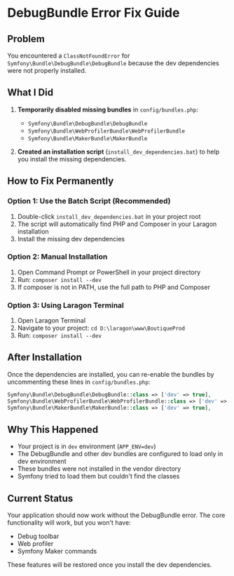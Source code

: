 # DebugBundle Error Fix Guide

## Problem
You encountered a `ClassNotFoundError` for `Symfony\Bundle\DebugBundle\DebugBundle` because the dev dependencies were not properly installed.

## What I Did
1. **Temporarily disabled missing bundles** in `config/bundles.php`:
   - `Symfony\Bundle\DebugBundle\DebugBundle`
   - `Symfony\Bundle\WebProfilerBundle\WebProfilerBundle`
   - `Symfony\Bundle\MakerBundle\MakerBundle`

2. **Created an installation script** (`install_dev_dependencies.bat`) to help you install the missing dependencies.

## How to Fix Permanently

### Option 1: Use the Batch Script (Recommended)
1. Double-click `install_dev_dependencies.bat` in your project root
2. The script will automatically find PHP and Composer in your Laragon installation
3. Install the missing dev dependencies

### Option 2: Manual Installation
1. Open Command Prompt or PowerShell in your project directory
2. Run: `composer install --dev`
3. If composer is not in PATH, use the full path to PHP and Composer

### Option 3: Using Laragon Terminal
1. Open Laragon Terminal
2. Navigate to your project: `cd D:\laragon\www\BoutiqueProd`
3. Run: `composer install --dev`

## After Installation
Once the dependencies are installed, you can re-enable the bundles by uncommenting these lines in `config/bundles.php`:

```php
Symfony\Bundle\DebugBundle\DebugBundle::class => ['dev' => true],
Symfony\Bundle\WebProfilerBundle\WebProfilerBundle::class => ['dev' => true, 'test' => true],
Symfony\Bundle\MakerBundle\MakerBundle::class => ['dev' => true],
```

## Why This Happened
- Your project is in `dev` environment (`APP_ENV=dev`)
- The DebugBundle and other dev bundles are configured to load only in dev environment
- These bundles were not installed in the vendor directory
- Symfony tried to load them but couldn't find the classes

## Current Status
Your application should now work without the DebugBundle error. The core functionality will work, but you won't have:
- Debug toolbar
- Web profiler
- Symfony Maker commands

These features will be restored once you install the dev dependencies.
